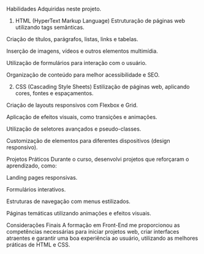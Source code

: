 Habilidades Adquiridas neste projeto.


1. HTML (HyperText Markup Language)
Estruturação de páginas web utilizando tags semânticas.

Criação de títulos, parágrafos, listas, links e tabelas.

Inserção de imagens, vídeos e outros elementos multimídia.

Utilização de formulários para interação com o usuário.

Organização de conteúdo para melhor acessibilidade e SEO.



2. CSS (Cascading Style Sheets)
Estilização de páginas web, aplicando cores, fontes e espaçamentos.

Criação de layouts responsivos com Flexbox e Grid.

Aplicação de efeitos visuais, como transições e animações.

Utilização de seletores avançados e pseudo-classes.

Customização de elementos para diferentes dispositivos (design responsivo).

Projetos Práticos
Durante o curso, desenvolvi projetos que reforçaram o aprendizado, como:

Landing pages responsivas.

Formulários interativos.

Estruturas de navegação com menus estilizados.

Páginas temáticas utilizando animações e efeitos visuais.



Considerações Finais
A formação em Front-End me proporcionou as competências necessárias para iniciar projetos web, criar interfaces atraentes e garantir uma boa experiência ao usuário, utilizando as melhores práticas de HTML e CSS.
